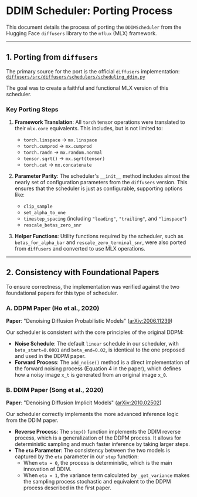 # DDIM Scheduler: Porting Process

This document details the process of porting the `DDIMScheduler` from the Hugging Face `diffusers` library to the `mflux` (MLX) framework.

---

## 1. Porting from `diffusers`

The primary source for the port is the official `diffusers` implementation:
[`diffusers/src/diffusers/schedulers/scheduling_ddim.py`](https://github.com/huggingface/diffusers/blob/main/src/diffusers/schedulers/scheduling_ddim.py)

The goal was to create a faithful and functional MLX version of this scheduler.

### Key Porting Steps

1.  **Framework Translation**: All `torch` tensor operations were translated to their `mlx.core` equivalents. This includes, but is not limited to:
    *   `torch.linspace` -> `mx.linspace`
    *   `torch.cumprod` -> `mx.cumprod`
    *   `torch.randn` -> `mx.random.normal`
    *   `tensor.sqrt()` -> `mx.sqrt(tensor)`
    *   `torch.cat` -> `mx.concatenate`

2.  **Parameter Parity**: The scheduler's `__init__` method includes almost the nearly set of configuration parameters from the `diffusers` version. This ensures that the scheduler is just as configurable, supporting options like:
    *   `clip_sample`
    *   `set_alpha_to_one`
    *   `timestep_spacing` (including `"leading"`, `"trailing"`, and `"linspace"`)
    *   `rescale_betas_zero_snr`

3.  **Helper Functions**: Utility functions required by the scheduler, such as `betas_for_alpha_bar` and `rescale_zero_terminal_snr`, were also ported from `diffusers` and converted to use MLX operations.

---

## 2. Consistency with Foundational Papers

To ensure correctness, the implementation was verified against the two foundational papers for this type of scheduler.

### A. DDPM Paper (Ho et al., 2020)

**Paper**: "Denoising Diffusion Probabilistic Models" ([arXiv:2006.11239](https://arxiv.org/abs/2006.11239))

Our scheduler is consistent with the core principles of the original DDPM:

*   **Noise Schedule**: The default `linear` schedule in our scheduler, with `beta_start=0.0001` and `beta_end=0.02`, is identical to the one proposed and used in the DDPM paper.
*   **Forward Process**: The `add_noise()` method is a direct implementation of the forward noising process (Equation 4 in the paper), which defines how a noisy image `x_t` is generated from an original image `x_0`.

### B. DDIM Paper (Song et al., 2020)

**Paper**: "Denoising Diffusion Implicit Models" ([arXiv:2010.02502](https://arxiv.org/abs/2010.02502))

Our scheduler correctly implements the more advanced inference logic from the DDIM paper.

*   **Reverse Process**: The `step()` function implements the DDIM reverse process, which is a generalization of the DDPM process. It allows for deterministic sampling and much faster inference by taking larger steps.
*   **The `eta` Parameter**: The consistency between the two models is captured by the `eta` parameter in our `step` function:
    *   When `eta = 0`, the process is deterministic, which is the main innovation of DDIM.
    *   When `eta = 1`, the variance term calculated by `_get_variance` makes the sampling process stochastic and equivalent to the DDPM process described in the first paper.
